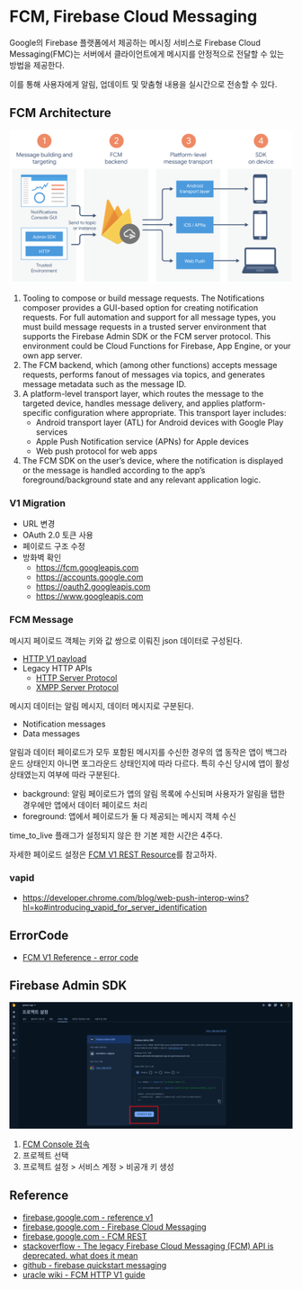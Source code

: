 # FCM, Firebase Cloud Messaging

Google의 Firebase 플랫폼에서 제공하는 메시징 서비스로 Firebase Cloud Messaging(FMC)는 서버에서 클라이언트에게 메시지를 안정적으로 전달할 수 있는 방법을 제공한다. 

이를 통해 사용자에게 알림, 업데이트 및 맞춤형 내용을 실시간으로 전송할 수 있다.

## FCM Architecture 

![architecture](./docs/images/architecture.png)

1. Tooling to compose or build message requests. The Notifications composer provides a GUI-based option for creating notification requests. For full automation and support for all message types, you must build message requests in a trusted server environment that supports the Firebase Admin SDK or the FCM server protocol. This environment could be Cloud Functions for Firebase, App Engine, or your own app server.
2. The FCM backend, which (among other functions) accepts message requests, performs fanout of messages via topics, and generates message metadata such as the message ID.
3. A platform-level transport layer, which routes the message to the targeted device, handles message delivery, and applies platform-specific configuration where appropriate. This transport layer includes:
   - Android transport layer (ATL) for Android devices with Google Play services
   - Apple Push Notification service (APNs) for Apple devices
   - Web push protocol for web apps 
4. The FCM SDK on the user’s device, where the notification is displayed or the message is handled according to the app’s foreground/background state and any relevant application logic.

### V1 Migration

- URL 변경
- OAuth 2.0 토큰 사용
- 페이로드 구조 수정
- 방화벽 확인
  - https://fcm.googleapis.com
  - https://accounts.google.com
  - https://oauth2.googleapis.com
  - https://www.googleapis.com

### FCM Message

메시지 페이로드 객체는 키와 값 쌍으로 이뤄진 json 데이터로 구성된다.

- [HTTP V1 payload](https://firebase.google.com/docs/reference/fcm/rest/v1/projects.messages?hl=ko#Notification)
- Legacy HTTP APIs
  - [HTTP Server Protocol](https://firebase.google.com/docs/cloud-messaging/http-server-ref?hl=ko#notification-payload-support)
  - [XMPP Server Protocol](https://firebase.google.com/docs/cloud-messaging/xmpp-server-ref?hl=ko#notification-payload-support)

메시지 데이터는 알림 메시지, 데이터 메시지로 구분된다.

- Notification messages
- Data messages

알림과 데이터 페이로드가 모두 포함된 메시지를 수신한 경우의 앱 동작은 앱이 백그라운드 상태인지 아니면 포그라운드 상태인지에 따라 다르다. 특히 수신 당시에 앱이 활성 상태였는지 여부에 따라 구분된다.

- background: 알림 페이로드가 앱의 알림 목록에 수신되며 사용자가 알림을 탭한 경우에만 앱에서 데이터 페이로드 처리
- foreground: 앱에서 페이로드가 둘 다 제공되는 메시지 객체 수신

time_to_live 플래그가 설정되지 않은 한 기본 제한 시간은 4주다.

자세한 페이로드 설정은 [FCM V1 REST Resource](https://firebase.google.com/docs/reference/fcm/rest/v1/projects.messages?hl=ko#resource:-message)를 참고하자.

### vapid

- https://developer.chrome.com/blog/web-push-interop-wins?hl=ko#introducing_vapid_for_server_identification

## ErrorCode

- [FCM V1 Reference - error code](https://firebase.google.com/docs/reference/fcm/rest/v1/ErrorCode?hl=ko)

## Firebase Admin SDK 

![firebase-admin-sdk-key](./docs/images/firebase-admin-sdk-key.png)

1. [FCM Console 접속](https://console.firebase.google.com/)
2. 프로젝트 선택
3. 프로젝트 설정 > 서비스 계정 > 비공개 키 생성

## Reference

- [firebase.google.com - reference v1](https://firebase.google.com/docs/reference/fcm/rest/v1/projects.messages?hl=ko)
- [firebase.google.com - Firebase Cloud Messaging](https://firebase.google.com/docs/cloud-messaging/server?hl=ko)
- [firebase.google.com - FCM REST](https://firebase.google.com/docs/reference/fcm/rest?hl=ko)
- [stackoverflow - The legacy Firebase Cloud Messaging (FCM) API is deprecated. what does it mean](https://stackoverflow.com/questions/78024354/the-legacy-firebase-cloud-messaging-fcm-api-is-deprecated-what-does-it-mean)
- [github - firebase quickstart messaging](https://github.com/firebase/quickstart-js/tree/master/messaging)
- [uracle wiki - FCM HTTP V1 guide](https://wiki.uracle.co.kr/push/server/fcm/httpv1-guide)
